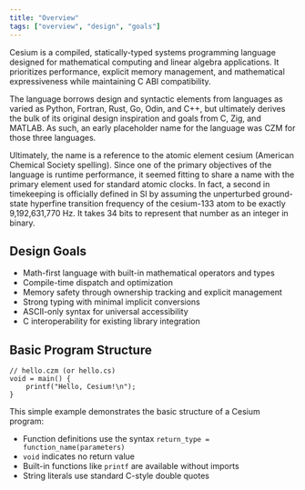```yaml
---
title: "Overview"
tags: ["overview", "design", "goals"]
---
```


Cesium is a compiled, statically-typed systems programming language designed for mathematical computing and linear algebra applications. It prioritizes performance, explicit memory management, and mathematical expressiveness while maintaining C ABI compatibility.

The language borrows design and syntactic elements from languages as varied as Python, Fortran, Rust, Go, Odin, and C++, but ultimately derives the bulk of its original design inspiration and goals from C, Zig, and MATLAB. As such, an early placeholder name for the language was CZM for those three languages.

Ultimately, the name is a reference to the atomic element cesium (American Chemical Society spelling). Since one of the primary objectives of the language is runtime performance, it seemed fitting to share a name with the primary element used for standard atomic clocks. In fact, a second in timekeeping is officially defined in SI by assuming the unperturbed ground-state hyperfine transition frequency of the cesium-133 atom to be exactly 9,192,631,770 Hz. It takes 34 bits to represent that number as an integer in binary.

## Design Goals

- Math-first language with built-in mathematical operators and types
- Compile-time dispatch and optimization
- Memory safety through ownership tracking and explicit management
- Strong typing with minimal implicit conversions
- ASCII-only syntax for universal accessibility
- C interoperability for existing library integration

## Basic Program Structure

```cesium
// hello.czm (or hello.cs)
void = main() {
    printf("Hello, Cesium!\n");
}
```

This simple example demonstrates the basic structure of a Cesium program:

- Function definitions use the syntax `return_type = function_name(parameters)`
- `void` indicates no return value
- Built-in functions like `printf` are available without imports
- String literals use standard C-style double quotes
